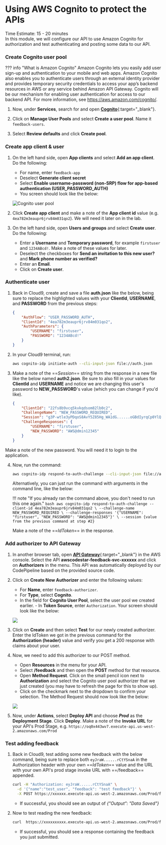 # Using AWS Cognito to protect the APIs
Time Estimate: 15 - 20 minutes  
In this module, we will configure our API to use Amazon Cognito for authorization and test authenticating and posting some data to our API.

### Create Cognito user pool

??? info "What is Amazon Cognito"
    Amazon Cognito lets you easily add user sign-up and authentication to your mobile and web apps. Amazon Cognito also enables you to authenticate users through an external identity provider and provides temporary security credentials to access your app’s backend resources in AWS or any service behind Amazon API Gateway. Cognito will be our mechanism for enabling user authentication for access to our backend API. For more information, see https://aws.amazon.com/cognito/. 

1. Now, under **Services**, search for and open [**Cognito**](https://us-west-2.console.aws.amazon.com/cognito/home?region=us-west-2 "AWS Cognito"){:target="_blank"}.

2. Click on **Manage User Pools** and select **Create a user pool**. Name it
   ```feedback-users```.

3. Select **Review defaults** and click **Create pool**.

### Create app client & user

1. On the left hand side, open **App clients** and select **Add an app
   client**. Do the following:
    - For name, enter ```feedback-app```
    - Deselect **Generate client secret**
    - Select **Enable username-password (non-SRP) flow for app-based authentication (USER_PASSWORD_AUTH)**
    - You screen should look like the below:

    ![Cognito user pool](../screenshots/screen4.png)

2. Click **Create app client** and make a note of the **App client id** value
   (e.g. ```4ea782m3eaupr6jrv84m031qo2```). We will need it later on in the lab.

3. On the left hand side, open **Users and groups** and select **Create user**. Do the following:
    - Enter a **Username** and **Temporary password**, for example ```firstuser``` and ```1234ABcd!```. Make a note of these values for later.
    - Deselect the checkboxes for **Send an invitation to this new user?** and **Mark phone number as verified?**
    - Enter an **Email**.
    - Click on **Create user**.

### Authenticate user

1. Back in Cloud9, create and save a file __auth.json__ like the below, being sure to replace the highlighted values with your __ClientId__, __USERNAME__, and __PASSWORD__ from the previous steps:

    ```json hl_lines="3 5 6"
    {
        "AuthFlow": "USER_PASSWORD_AUTH",
        "ClientId": "4ea782m3eaupr6jrv84m031qo2",
        "AuthParameters": {
            "USERNAME": "firstuser",
            "PASSWORD": "1234ABcd!"
        }
    }
    ```

2. In your Cloud9 terminal, run:

    ```bash
    aws cognito-idp initiate-auth --cli-input-json file://auth.json
    ```

3. Make a note of the ==*Session*== string from the response in a new file like the below named __auth2.json__. Be sure to also fill in your values for __ClientId__ and __USERNAME__ and notice we are changing this user's password to **NEW_PASSWORD**'s value (which you can change if you'd like).

    ```json hl_lines="2 4 6"
    {
        "ClientId": "22fs8b9vcq5kvkqdsom82lb0c2",
        "ChallengeName": "NEW_PASSWORD_REQUIRED",
        "Session": "g3P-wtle3yPDqoS8AvY5Z85Hg_WA1dG......oGBdIyrqCp0YlQz_p1Iw",
        "ChallengeResponses": {
            "USERNAME": "firstuser",
            "NEW_PASSWORD": "AWS@dmin12345"
        }
    }
    ```
Make a note of the new password. You will need it to login to the application.

4. Now, run the command:

    ```bash
    aws cognito-idp respond-to-auth-challenge --cli-input-json file://auth2.json
    ```

    Alternatively, you can just run the command with arguments in the command line, like the below:

    !!! note "If you already ran the command above, you don't need to run this one again."
        ```bash
        aws cognito-idp respond-to-auth-challenge --client-id 4ea782m3eaupr6jrv84m031qo2 \
        --challenge-name NEW_PASSWORD_REQUIRED \
        --challenge-responses '{"USERNAME": "firstuser", "NEW_PASSWORD": "AWS@dmin12345"}' \
        --session {value from the previous command at step #2}
        ```

    Make a note of the ==*IdToken*== in the response.

### Add authorizer to API Gateway

1. In another browser tab, open [**API Gateway**](https://us-west-2.console.aws.amazon.com/apigateway/home?region=us-west-2 "API Gateway"){:target="_blank"} in the AWS console. Select the API __awscodestar-feedback-svc-xxxxxx__ and click on **Authorizers** in the menu. This API was automatically deployed by our CodePipeline based on the provided source code.

2. Click on **Create New Authorizer** and enter the following values:
    - For **Name**, enter ```feedback-authorizer```.
    - For **Type**, select **Cognito**. 
    - In the field for **Cognito User Pool**, select the user pool we created earlier. - In **Token Source**, enter ```Authorization```. Your screen should look like the below:

    ![](../screenshots/screen7.PNG)

3. Click on **Create** and then select __Test__ for our newly created authorizer. Enter the IdToken we got in the previous command for the **Authorization (header)** value and verify you get a 200 response with claims about your user.

4. Now, we need to add this authorizer to our POST method.
    - Open **Resources** in the menu for your API. 
    - Select **/feedback** and then open the **POST** method for that resource. 
    - Open **Method Request**. Click on the small pencil icon next to **Authorization** and select the Cognito user pool authorizer that we just created (you may have to refresh the page for this to show up). 
    - Click on the checkmark next to the dropdown to confirm your selection. The Method Request should now look like the below:
    
    ![](../screenshots/screen8.PNG)

5. Now, under **Actions**, select **Deploy API** and choose ***Prod*** as the **Deployment Stage**. Click **Deploy**. Make a note of the **Invoke URL** for your API's Prod Stage, e.g. `https://oq0x443wv7.execute-api.us-west-2.amazonaws.com/Prod`

### Test adding feedback

1. Back in Cloud9, test adding some new feedback with the below command, being sure to replace both ```eyJraW......rCtYSnaA``` in the Authorization header with your own ==*IdToken*== value and the URL with your own API's prod stage invoke URL with ==/feedback== appended.

    ```bash
    curl -H "Authorization: eyJraW......rCtYSnaA" \
      -d '{"name":"test_user", "feedback": "test feedback"}' \
      -X POST https://xxxxxx.execute-api.us-west-2.amazonaws.com/Prod/feedback
    ```

    - If successful, you should see an output of *{"Output": "Data Saved"}*

2. Now to test reading the new feedback:

    ```bash
    curl  https://xxxxxxxxxx.execute-api.us-west-2.amazonaws.com/Prod/feedback
    ```

    - If successful, you should see a response containing the feedback you just submitted.
